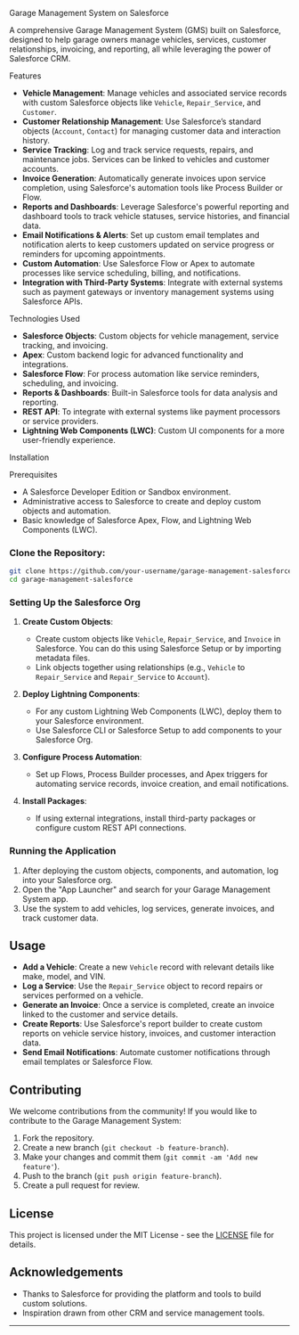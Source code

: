 Garage Management System on Salesforce

A comprehensive Garage Management System (GMS) built on Salesforce, designed to help garage owners manage vehicles, services, customer relationships, invoicing, and reporting, all while leveraging the power of Salesforce CRM.

 Features

- **Vehicle Management**: Manage vehicles and associated service records with custom Salesforce objects like `Vehicle`, `Repair_Service`, and `Customer`.
- **Customer Relationship Management**: Use Salesforce’s standard objects (`Account`, `Contact`) for managing customer data and interaction history.
- **Service Tracking**: Log and track service requests, repairs, and maintenance jobs. Services can be linked to vehicles and customer accounts.
- **Invoice Generation**: Automatically generate invoices upon service completion, using Salesforce's automation tools like Process Builder or Flow.
- **Reports and Dashboards**: Leverage Salesforce's powerful reporting and dashboard tools to track vehicle statuses, service histories, and financial data.
- **Email Notifications & Alerts**: Set up custom email templates and notification alerts to keep customers updated on service progress or reminders for upcoming appointments.
- **Custom Automation**: Use Salesforce Flow or Apex to automate processes like service scheduling, billing, and notifications.
- **Integration with Third-Party Systems**: Integrate with external systems such as payment gateways or inventory management systems using Salesforce APIs.

 Technologies Used

- **Salesforce Objects**: Custom objects for vehicle management, service tracking, and invoicing.
- **Apex**: Custom backend logic for advanced functionality and integrations.
- **Salesforce Flow**: For process automation like service reminders, scheduling, and invoicing.
- **Reports & Dashboards**: Built-in Salesforce tools for data analysis and reporting.
- **REST API**: To integrate with external systems like payment processors or service providers.
- **Lightning Web Components (LWC)**: Custom UI components for a more user-friendly experience.

Installation

Prerequisites

- A Salesforce Developer Edition or Sandbox environment.
- Administrative access to Salesforce to create and deploy custom objects and automation.
- Basic knowledge of Salesforce Apex, Flow, and Lightning Web Components (LWC).

### Clone the Repository:

```bash
git clone https://github.com/your-username/garage-management-salesforce.git
cd garage-management-salesforce
```

### Setting Up the Salesforce Org

1. **Create Custom Objects**: 
   - Create custom objects like `Vehicle`, `Repair_Service`, and `Invoice` in Salesforce. You can do this using Salesforce Setup or by importing metadata files.
   - Link objects together using relationships (e.g., `Vehicle` to `Repair_Service` and `Repair_Service` to `Account`).
  
2. **Deploy Lightning Components**:
   - For any custom Lightning Web Components (LWC), deploy them to your Salesforce environment.
   - Use Salesforce CLI or Salesforce Setup to add components to your Salesforce Org.

3. **Configure Process Automation**:
   - Set up Flows, Process Builder processes, and Apex triggers for automating service records, invoice creation, and email notifications.
  
4. **Install Packages**:
   - If using external integrations, install third-party packages or configure custom REST API connections.

### Running the Application

1. After deploying the custom objects, components, and automation, log into your Salesforce org.
2. Open the "App Launcher" and search for your Garage Management System app.
3. Use the system to add vehicles, log services, generate invoices, and track customer data.

## Usage

- **Add a Vehicle**: Create a new `Vehicle` record with relevant details like make, model, and VIN.
- **Log a Service**: Use the `Repair_Service` object to record repairs or services performed on a vehicle.
- **Generate an Invoice**: Once a service is completed, create an invoice linked to the customer and service details.
- **Create Reports**: Use Salesforce's report builder to create custom reports on vehicle service history, invoices, and customer interaction data.
- **Send Email Notifications**: Automate customer notifications through email templates or Salesforce Flow.

## Contributing

We welcome contributions from the community! If you would like to contribute to the Garage Management System:

1. Fork the repository.
2. Create a new branch (`git checkout -b feature-branch`).
3. Make your changes and commit them (`git commit -am 'Add new feature'`).
4. Push to the branch (`git push origin feature-branch`).
5. Create a pull request for review.

## License

This project is licensed under the MIT License - see the [LICENSE](LICENSE) file for details.

## Acknowledgements

- Thanks to Salesforce for providing the platform and tools to build custom solutions.
- Inspiration drawn from other CRM and service management tools.

---

